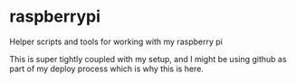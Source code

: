 # raspberrypi
Helper scripts and tools for working with my raspberry pi

This is super tightly coupled with my setup, and I might be using
github as part of my deploy process which is why this is here.
